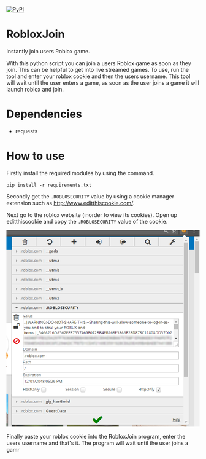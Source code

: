 [![PyPI](https://img.shields.io/badge/Python-3.7-blue.svg)]()

# RobloxJoin
Instantly join users Roblox game.

With this python script you can join a users Roblox game as soon as they join. This can be helpful to get into live streamed games. To use, run the tool and enter your roblox cookie and then the users username. This tool will wait until the user enters a game, as soon as the user joins a game it will launch roblox and join.

Dependencies
=
- requests

How to use
=
Firstly install the required modules by using the command.
    
    pip install -r requirements.txt
    
Secondly get the <code>.ROBLOSECURITY</code> value by using a cookie manager extension such as http://www.editthiscookie.com/.

Next go to the roblox website (inorder to view its cookies). Open up editthiscookie and copy the <code>.ROBLOSECURITY</code> value of the cookie.

![Screenshot](/screenshots/value.png)

Finally paste your roblox cookie into the RobloxJoin program, enter the users username and that's it. The program will wait until the user joins a gamr
